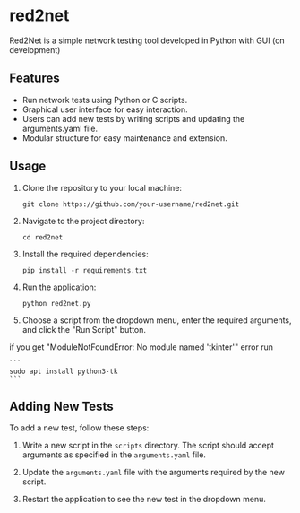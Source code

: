 # red2net
Red2Net is a simple network testing tool developed in Python with GUI
(on development)

## Features

- Run network tests using Python or C scripts.
- Graphical user interface for easy interaction.
- Users can add new tests by writing scripts and updating the arguments.yaml file.
- Modular structure for easy maintenance and extension.
## Usage

1. Clone the repository to your local machine:

    ```
    git clone https://github.com/your-username/red2net.git
    ```

2. Navigate to the project directory:

    ```
    cd red2net
    ```

3. Install the required dependencies:

    ```
    pip install -r requirements.txt
    ```

4. Run the application:

    ```
    python red2net.py
    ```

5. Choose a script from the dropdown menu, enter the required arguments, and click the "Run Script" button.

if you get "ModuleNotFoundError: No module named 'tkinter'" error run

    ```
    sudo apt install python3-tk
    ```


## Adding New Tests

To add a new test, follow these steps:

1. Write a new script in the `scripts` directory. The script should accept arguments as specified in the `arguments.yaml` file.

2. Update the `arguments.yaml` file with the arguments required by the new script.

3. Restart the application to see the new test in the dropdown menu.
